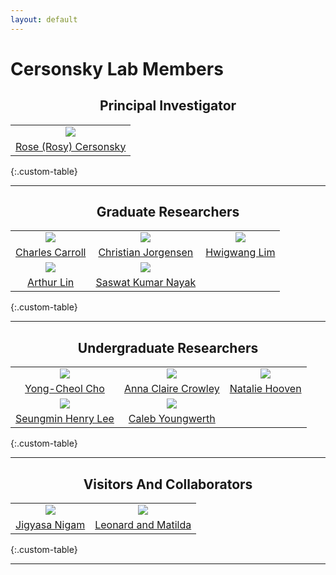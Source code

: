 ```yaml
---
layout: default
---
```

# Cersonsky Lab Members


<h2 style="text-align: center;"> Principal Investigator
</h2>

|      |
|:----:|
|<a href='/website/members/rose_(rosy)_cersonsky'><img src='/website/assets/img/rose_(rosy)_cersonsky.png' style='max-height:200px'></a>|
|<a href="/website/members/rose_(rosy)_cersonsky">Rose (Rosy) Cersonsky</a>|
{:.custom-table}

------


<h2 style="text-align: center;"> Graduate Researchers
</h2>

|      |      |      |
|:----:|:----:|:----:|
|<a href='/website/members/charles_carroll'><img src='/website/assets/img/charles_carroll.png' style='max-height:200px'></a>|<a href='/website/members/christian_jorgensen'><img src='/website/assets/img/christian_jorgensen.png' style='max-height:200px'></a>|<a href='/website/members/hwigwang_lim'><img src='/website/assets/img/hwigwang_lim.png' style='max-height:200px'></a>|
|<a href="/website/members/charles_carroll">Charles Carroll</a>|<a href="/website/members/christian_jorgensen">Christian Jorgensen</a>|<a href="/website/members/hwigwang_lim">Hwigwang Lim</a>|
|<a href='/website/members/arthur_lin'><img src='/website/assets/img/arthur_lin.png' style='max-height:200px'></a>|<a href='/website/members/saswat_kumar_nayak'><img src='/website/assets/img/saswat_kumar_nayak.png' style='max-height:200px'></a>| |
|<a href="/website/members/arthur_lin">Arthur Lin</a>|<a href="/website/members/saswat_kumar_nayak">Saswat Kumar Nayak</a>| |
{:.custom-table}

------


<h2 style="text-align: center;"> Undergraduate Researchers
</h2>

|      |      |      |
|:----:|:----:|:----:|
|<a href='/website/members/yong-cheol_cho'><img src='/website/assets/img/yong-cheol_cho.png' style='max-height:200px'></a>|<a href='/website/members/anna_claire_crowley'><img src='/website/assets/img/anna_claire_crowley.png' style='max-height:200px'></a>|<a href='/website/members/natalie_hooven'><img src='/website/assets/img/natalie_hooven.png' style='max-height:200px'></a>|
|<a href="/website/members/yong-cheol_cho">Yong-Cheol Cho</a>|<a href="/website/members/anna_claire_crowley">Anna Claire Crowley</a>|<a href="/website/members/natalie_hooven">Natalie Hooven</a>|
|<a href='/website/members/seungmin_henry_lee'><img src='/website/assets/img/seungmin_henry_lee.png' style='max-height:200px'></a>|<a href='/website/members/caleb_youngwerth'><img src='/website/assets/img/caleb_youngwerth.jpg' style='max-height:200px'></a>| |
|<a href="/website/members/seungmin_henry_lee">Seungmin Henry Lee</a>|<a href="/website/members/caleb_youngwerth">Caleb Youngwerth</a>| |
{:.custom-table}

------


<h2 style="text-align: center;"> Visitors And Collaborators
</h2>

|      |      |
|:----:|:----:|
|<a href='/website/members/jigyasa_nigam'><img src='/website/assets/img/jigyasa_nigam.png' style='max-height:200px'></a>|<a href='/website/members/leonard_and_matilda'><img src='/website/assets/img/leonard_and_matilda.jpg' style='max-height:200px'></a>|
|<a href="/website/members/jigyasa_nigam">Jigyasa Nigam</a>|<a href="/website/members/leonard_and_matilda">Leonard and Matilda</a>|
{:.custom-table}

------
